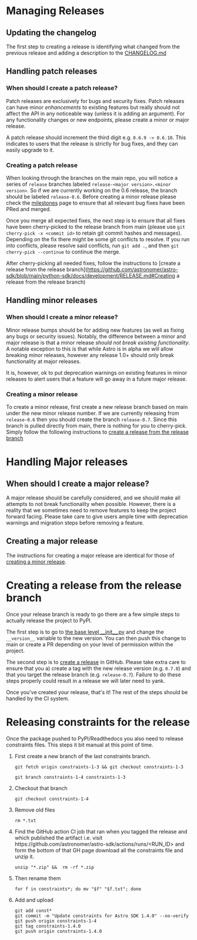 # Managing Releases

## Updating the changelog

The first step to creating a release is identifying what changed from the previous release and adding a description to the [CHANGELOG.md](../CHANGELOG.md)

## Handling patch releases

### When should I create a patch release?
Patch releases are exclusively for bugs and security fixes. Patch releases can have minor _enhancements_ to
existing features but really should not affect the API in any noticeable way (unless it is adding an argument). For any
functionality changes or new endpoints, please create a minor or major release.

A patch release should increment the third digit e.g. `0.6.9 -> 0.6.10`. This indicates to users that the release is
strictly for bug fixes, and they can easily upgrade to it.


### Creating a patch release

When looking through the branches on the main repo, you will notice a series of `release` branches labeled
`release-<major version>.<minor version>`. So if we are currently working on the 0.6 release, the branch should be labeled
`release-0.6`. Before creating a minor release please check the [milestones](https://github.com/astronomer/astro-sdk/milestones)
page to ensure that all relevant bug fixes have been PRed and merged.

Once you merge all expected fixes, the next step is to ensure that all fixes have been cherry-picked to the release
branch from main (please use `git cherry-pick -x <commit id>` to retain
git commit hashes and messages). Depending on the fix there might be some git conflicts to resolve. If you run into conflicts, please
resolve said conflicts, run `git add .`, and then `git cherry-pick --continue` to continue the merge.

After cherry-picking all needed fixes, follow the instructions to [create a release from the release branch](https://github.com/astronomer/astro-sdk/blob/main/python-sdk/docs/development/RELEASE.md#Creating a release from the release branch)

## Handling minor releases
### When should I create a minor release?

Minor release bumps should be for adding new features (as well as fixing any bugs or security issues). Notably, the difference between
a minor and major release is that a minor release _should not break existing functionality_. A notable exception to this is that while
Astro is in alpha we will allow breaking minor releases, however any release 1.0+ should only break functionality at major releases.

It is, however, ok to put deprecation warnings on existing features in minor releases to alert users that a feature will go away in a future
major release.

### Creating a minor release

To create a minor release, first create a new release branch based on main under the new minor release number.
If we are currently releasing from `release-0.6` then you should create the branch `release-0.7`. Since this branch is
pulled directly from main, there is nothing for you to cherry-pick. Simply follow the following instructions to [create a release from the release branch](https://github.com/astronomer/astro-sdk/blob/main/python-sdk/docs/development/RELEASE.md#creating-a-release-from-the-release-branch)

# Handling Major releases

## When should I create a major release?

A major release should be carefully considered, and we should make all attempts to not break functionality when possible.
However, there is a reality that we sometimes need to remove features to keep the project forward facing. Please take care to give users
ample time with deprecation warnings and migration steps before removing a feature.

## Creating a major release

The instructions for creating a major release are identical for those of [creating a minor release](https://github.com/astronomer/astro-sdk/blob/main/python-sdk/docs/development/RELEASE.md#creating-a-minor-release).

# Creating a release from the release branch

Once your release branch is ready to go there are a few simple steps to actually release the project to PyPI.

The first step is to go to [the base level \_\_init\_\_.py](../../src/astro/__init__.py) and change the `__version__` variable to the new version. You can then
push this change to main or create a PR depending on your level of permission within the project.

<!-- markdown-link-check-disable -->
<!-- The following GitHub link for some reason give 403 in CI, hence ignore it in markdown-link -->
The second step is to [create a release](https://docs.github.com/en/repositories/releasing-projects-on-github/managing-releases-in-a-repository)
in GitHub. Please take extra care to ensure that you a) create a tag with the new release version (e.g. `0.7.0`) and that you
target the release branch (e.g. `release-0.7`). Failure to do these steps properly could result in a release we will later need to yank.
<!-- markdown-link-check-enable -->

Once you've created your release, that's it! The rest of the steps should be handled by the CI system.

# Releasing constraints for the release

Once the package pushed to PyPI/Readthedocs you also need to release constraints files. This steps it bit manual at this point of time.

1. First create a new branch of the last constraints branch.
   ```console
   git fetch origin constraints-1-3 && git checkout constraints-1-3
   ```
   ```console
   git branch constraints-1-4 constraints-1-3
   ```
2. Checkout that branch
   ```console
   git checkout constraints-1-4
   ```
3. Remove old files
   ```console
   rm *.txt
   ```
4. Find the GitHub action CI job that ran when you tagged the release and which published the artifact i.e. visit https\://github.com/astronomer/astro-sdk/actions/runs/<RUN_ID> and form the bottom of that GH page download all the constraints file and unzip it.
   ```console
   unzip "*.zip" &&  rm -rf *.zip
   ```
5. Then rename them
   ```console
   for f in constraints*; do mv "$f" "$f.txt"; done
   ```
6. Add and upload
   ```console
   git add const*
   git commit -m "Update constraints for Astro SDK 1.4.0" --no-verify  
   git push origin constraints-1-4 
   git tag constraints-1.4.0 
   git push origin constraints-1.4.0
   ```
